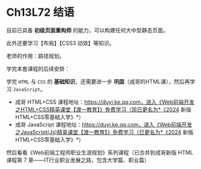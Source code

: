 # Ch13L72 结语



目前已具备 **初级页面重构师** 的能力，可以构建任何大中型静态页面。

此外还要学习【布局】【CSS3 动效】等知识。

老师的作用：路径规划。

学完本套课程的后续安排：

学完 `HTML` 与 `CSS` 的 **基础知识**，还需要进一步 **巩固**（成哥的HTML课），然后再学习 `JavaScript`。

- 成哥 HTML+CSS 课程地址：https://duyi.ke.qq.com，进入《Web前端开发之HTML+CSS精英课堂【渡一教育】》免费学习（现已更名为*《2024 新版HTML+CSS零基础入学》*）
- 成哥 JavaScript 课程地址：https://duyi.ke.qq.com，进入《Web前端开发之JavaScript(Js)精英课堂【渡一教育】》免费学习（已更名为*《2024 新版HTML+CSS零基础入学》*）



然后看看《Web前端工程师职业生涯规划》系列课程（已合并到成哥新版 HTML 课程第 7 章——IT行业职业发展之路，包含大学篇、职业篇）
